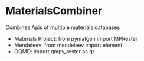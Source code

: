 # MaterialsCombiner
Combines Apis of multiple materials databases

- Materials Project: from pymatgen import MPRester
- Mendeleev: from mendeleev import element
- OQMD: import qmpy_rester as qr
